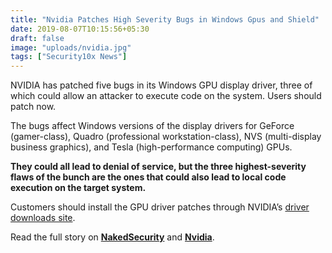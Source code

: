 ```yaml
---
title: "Nvidia Patches High Severity Bugs in Windows Gpus and Shield"
date: 2019-08-07T10:15:56+05:30
draft: false
image: "uploads/nvidia.jpg"
tags: ["Security10x News"]
---
```


NVIDIA has patched five bugs in its Windows GPU display driver, three of which could allow an attacker to execute code on the system. Users should patch now.

The bugs affect Windows versions of the display drivers for GeForce (gamer-class), Quadro (professional workstation-class), NVS (multi-display business graphics), and Tesla (high-performance computing) GPUs.

**They could all lead to denial of service, but the three highest-severity flaws of the bunch are the ones that could also lead to local code execution on the target system.**

Customers should install the GPU driver patches through NVIDIA’s [driver downloads site](https://www.nvidia.com/Download/index.aspx).

Read the full story on **[NakedSecurity](https://nakedsecurity.sophos.com/2019/08/06/nvidia-patches-bugs-in-gpu-drivers-shield/)** and **[Nvidia](https://nvidia.custhelp.com/app/answers/detail/a_id/4841/kw/Security%20Bulletin)**.